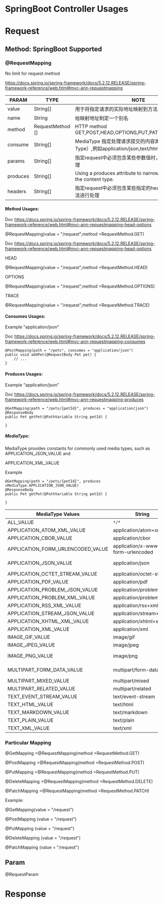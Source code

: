 # SpringBoot Controller Usages

# Request

## Method: SpringBoot Supported

### @RequestMapping

No limit for request method

https://docs.spring.io/spring-framework/docs/5.2.12.RELEASE/spring-framework-reference/web.html#mvc-ann-requestmapping



| PARAM    | TYPE             | NOTE                                                         |
| -------- | ---------------- | ------------------------------------------------------------ |
| value    | String[]         | 用于将指定请求的实际地址映射到方法上                         |
| name     | String           | 给映射地址制定一个别名                                       |
| method   | RequestMethod [] | HTTP method  GET,POST,HEAD,OPTIONS,PUT,PATCH,DELETE,TRACE    |
| consume  | String[]         | MediaType 指定处理请求提交的内容类型（Content-Type）,例如application/json,text/html等 |
| params   | String[]         | 指定request中必须包含某些参数值时，才让该方法进行处理        |
| produces | String[]         | Using a produces attribute to narrow the mapping by the content type. |
| headers  | String[]         | 指定request中必须包含某些指定的header值时，才让该方法进行处理 |



#### Method Usages:

Doc https://docs.spring.io/spring-framework/docs/5.2.12.RELEASE/spring-framework-reference/web.html#mvc-ann-requestmapping-head-options

@RequestMapping(value = "/request",method =RequestMethod.GET)

Doc https://docs.spring.io/spring-framework/docs/5.2.12.RELEASE/spring-framework-reference/web.html#mvc-ann-requestmapping-head-options

HEAD

@RequestMapping(value = "/request",method =RequestMethod.HEAD)

OPTIONS

@RequestMapping(value = "/request",method =RequestMethod.OPTIONS)

TRACE

@RequestMapping(value = "/request",method =RequestMethod.TRACE)

#### Consumes Usages:

Example "application/json"

Doc https://docs.spring.io/spring-framework/docs/5.2.12.RELEASE/spring-framework-reference/web.html#mvc-ann-requestmapping-consumes

```
@PostMapping(path = "/pets", consumes = "application/json") 
public void addPet(@RequestBody Pet pet) {
    // ...
}
```



#### Produces Usages:

Example "application/json"

Doc https://docs.spring.io/spring-framework/docs/5.2.12.RELEASE/spring-framework-reference/web.html#mvc-ann-requestmapping-produces

```
@GetMapping(path = "/pets/{petId}", produces = "application/json")
@ResponseBody
public Pet getPet(@PathVariable String petId) {
    
}
```



##### MediaType: 

MediaType provides constants for commonly used media types, such as APPLICATION_JSON_VALUE and

 APPLICATION_XML_VALUE

Example  

```
@GetMapping(path = "/pets/{petId}", produces =MediaType.APPLICATION_JSON_VALUE) 
@ResponseBody
public Pet getPet(@PathVariable String petId) {
    
}
```



| MediaType Values                  | String                            | NOTE          |
| --------------------------------- | --------------------------------- | ------------- |
| ALL_VALUE                         | `*/*`                             |               |
| APPLICATION_ATOM_XML_VALUE        | application/atom+xml              |               |
| APPLICATION_CBOR_VALUE            | application/cbor                  |               |
| APPLICATION_FORM_URLENCODED_VALUE | application/x-www-form-urlencoded | (MOST COMMON) |
| APPLICATION_JSON_VALUE            | application/json                  | (MOST COMMON) |
| APPLICATION_OCTET_STREAM_VALUE    | application/octet-stream          |               |
| APPLICATION_PDF_VALUE             | application/pdf                   |               |
| APPLICATION_PROBLEM_JSON_VALUE    | application/problem+json          |               |
| APPLICATION_PROBLEM_XML_VALUE     | application/problem+xml           |               |
| APPLICATION_RSS_XML_VALUE         | application/rss+xml               |               |
| APPLICATION_STREAM_JSON_VALUE     | application/stream+json           |               |
| APPLICATION_XHTML_XML_VALUE       | application/xhtml+xml             |               |
| APPLICATION_XML_VALUE             | application/xml                   |               |
| IMAGE_GIF_VALUE                   | image/gif                         |               |
| IMAGE_JPEG_VALUE                  | image/jpeg                        |               |
| IMAGE_PNG_VALUE                   | image/png                         | (MOST COMMON) |
| MULTIPART_FORM_DATA_VALUE         | multipart/form-data               | (MOST COMMON) |
| MULTIPART_MIXED_VALUE             | multipart/mixed                   |               |
| MULTIPART_RELATED_VALUE           | multipart/related                 |               |
| TEXT_EVENT_STREAM_VALUE           | text/event-stream                 |               |
| TEXT_HTML_VALUE                   | text/html                         |               |
| TEXT_MARKDOWN_VALUE               | text/markdown                     |               |
| TEXT_PLAIN_VALUE                  | text/plain                        |               |
| TEXT_XML_VALUE                    | text/xml                          |               |



### Particular Mapping

@GetMapping =@RequestMapping(method =RequestMethod.GET)

@PostMapping =@RequestMapping(method =RequestMethod.POST)

@PutMapping =@RequestMapping(method =RequestMethod.PUT)

@DeleteMapping =@RequestMapping(method =RequestMethod.DELETE)

@PatchMapping =@RequestMapping(method =RequestMethod.PATCH)

Example:

@GetMapping(value = "/request")

@PostMapping (value = "/request")

@PutMapping (value = "/request")

@DeleteMapping (value = "/request")

@PatchMapping (value = "/request")

## Param

@RequestParam



# Response